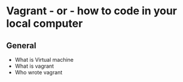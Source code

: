 # Vagrant - or - how to code in your local computer
## General
* What is Virtual machine
* What is vagrant
* Who wrote vagrant
